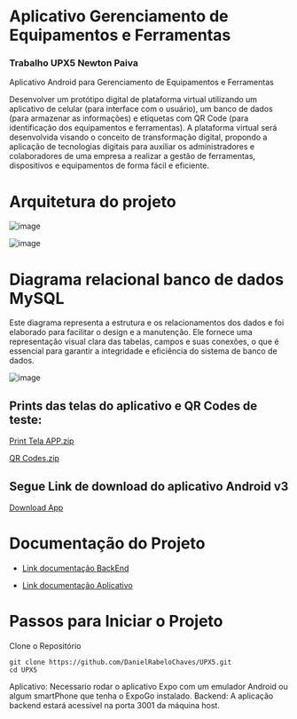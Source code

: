 # Aplicativo Gerenciamento de Equipamentos e Ferramentas

### Trabalho UPX5 Newton Paiva

Aplicativo Android para Gerenciamento de Equipamentos e Ferramentas

Desenvolver um protótipo digital de plataforma virtual utilizando um aplicativo de celular (para interface com o usuário), um banco de dados (para armazenar as informações) e etiquetas com QR Code (para identificação dos equipamentos e ferramentas). A plataforma virtual será desenvolvida visando o conceito de transformação digital, propondo a aplicação de tecnologias digitais para auxiliar os administradores e colaboradores de uma empresa a realizar a gestão de ferramentas, dispositivos e equipamentos de forma fácil e eficiente. 

# Arquitetura do projeto

![image](https://github.com/user-attachments/assets/c7355064-ab3b-498e-bc00-ac0a02f3135a)

![image](https://github.com/user-attachments/assets/576f161b-23f1-4d48-83ab-2f889a687861)

# Diagrama relacional banco de dados MySQL

Este diagrama representa a estrutura e os relacionamentos dos dados e foi elaborado para facilitar o design e a manutenção. Ele fornece uma representação visual clara das tabelas, campos e suas conexões, o que é essencial para garantir a integridade e eficiência do sistema de banco de dados.

![image](https://github.com/user-attachments/assets/b4a6ba5e-34a9-49ab-b72d-786d00070f59)


## Prints das telas do aplicativo e QR Codes de teste:

[Print Tela APP.zip](https://github.com/user-attachments/files/16488707/Print.Tela.APP.zip)

[QR Codes.zip](https://github.com/user-attachments/files/16488708/QR.Codes.zip)


## Segue Link de download do aplicativo Android v3

[Download App](https://drive.google.com/file/d/1ryYsFyjDAbUom3vHk2cxZ2lP3mWumzQp/view?usp=drive_link)


# Documentação do Projeto

*  [Link documentação BackEnd](https://github.com/DanielRabeloChaves/UPX5/tree/main/BackEnd)

*  [Link documentação Aplicativo](https://github.com/DanielRabeloChaves/UPX5/blob/main/Aplicativo/README.md)


# Passos para Iniciar o Projeto

Clone o Repositório

```
git clone https://github.com/DanielRabeloChaves/UPX5.git
cd UPX5
```
Aplicativo: Necessario rodar o aplicativo Expo com um emulador Android ou algum smartPhone que tenha o ExpoGo instalado.
Backend: A aplicação backend estará acessível na porta 3001 da máquina host.




